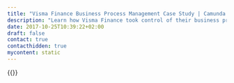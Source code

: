 ```yaml
---
title: "Visma Finance Business Process Management Case Study | Camunda BPM"
description: "Learn how Visma Finance took control of their business process automation and improved efficiency in their organization with Camunda. Camunda is the leader for workflow automation based on Java and BPMN 2.0."
date: 2017-10-25T10:39:22+02:00
draft: false
contact: true
contacthidden: true
mycontent: static
---
```

{{<case-study-single
company="Visma Finance"
companydescription="We provide our customers with software that allows them to work smarter – turning processes into competitive advantages.We are here to contribute to the growth and prosperity of our customers and to help them stay competitive. By empowering people with innovative technology that helps them thrive, we improve businesses, careers and lives.Our values of respect, reliability, innovation, competence and team spirit are at the core of everything we do. Read more about Visma Finance at [www.vismafinance.se](https://www.vismafinance.se)"
customerquote=""
teaser="Visma Finance took control of their business process automation and improved efficiency in their organization with Camunda."
usecase=""
videolink=""
logo="//images.ctfassets.net/vpidbgnakfvf/6q2yOz3wLRDKR4Ixu5FDBd/f7212d520236833918428730b5fd0135/Visma.png"
pdf=""
thumbnail="">}}